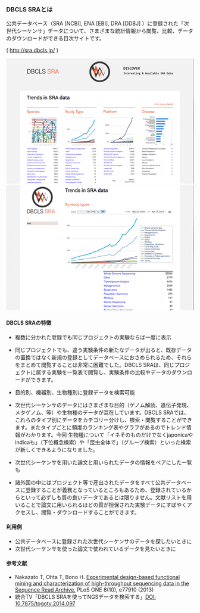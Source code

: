 ### DBCLS SRAとは

公共データベース（SRA [NCBI], ENA [EBI], DRA [DDBJ] ）に登録された「次世代シーケンサ」データについて、さまざまな統計情報から閲覧、比較、データのダウンロードができる目次サイトです。

( http://sra.dbcls.jp/ )

![サンプル1](https://github.com/dbcls/website/raw/master/services/images/DBCLSServices_SRA_fig-1_180528.png)　![サンプル2](https://github.com/dbcls/website/raw/master/services/images/DBCLSServices_SRA_fig-2_180528.png)

#### DBCLS SRAの特徴

* 複数に分かれた登録でも同じプロジェクトの実験ならば一度に表示

* 同じプロジェクトでも、違う実験条件の新たなデータが出ると、既存データの置換ではなく新規の登録としてデータベースにおさめられるため、それらをまとめて閲覧することは非常に困難でした。DBCLS SRAは、同じプロジェクトに属する実験を一覧表で閲覧し、実験条件の比較やデータのダウンロードができます。
* 目的別、機器別、生物種別に登録データを検索可能

* 次世代シーケンサのデータにはさまざまな目的（ゲノム解読、遺伝子発現、メタゲノム、等）や生物種のデータが混在しています。DBCLS SRAでは、これらのタイプ別にデータをカテゴリー分けし、検索・閲覧することができます。またタイプごとに頻度のランキング表やグラフがあるのでトレンド情報がわかります。今回 生物種について「イネそのものだけでなくjaponicaやindicaも」（下位概念検索）や「昆虫全体で」（グループ検索）といった検索が新しくできるようになりました。
* 次世代シーケンサを用いた論文と用いられたデータの情報をペアにした一覧も

* 諸外国の中にはプロジェクト等で産出されたデータをすべて公共データベースに登録することが義務となっているところもあるため、登録されているからといって必ずしも質の良いデータであるとは限りません。文献リストを用いることで論文に用いられるほどの質が担保された実験データにすばやくアクセスし、閲覧・ダウンロードすることができます。

#### 利用例

* 公共データベースに登録された次世代シーケンサのデータを探したいときに
* 次世代シーケンサを使った論文で使われているデータを見たいときに

#### 参考文献

* Nakazato T, Ohta T, Bono H. [Experimental design-based functional mining and characterization of high-throughput sequencing data in the Sequence Read Archive.](http://www.plosone.org/article/info%3Adoi%2F10.1371%2Fjournal.pone.0077910 "Experimental design-based functional mining and characterization of high-throughput sequencing data in the Sequence Read Archive.") PLoS ONE 8(10), e77910 (2013)
* 統合TV「DBCLS SRAを使ってNGSデータを検索する」[DOI: 10.7875/togotv.2014.097](http://doi.org/10.7875/togotv.2014.097)
